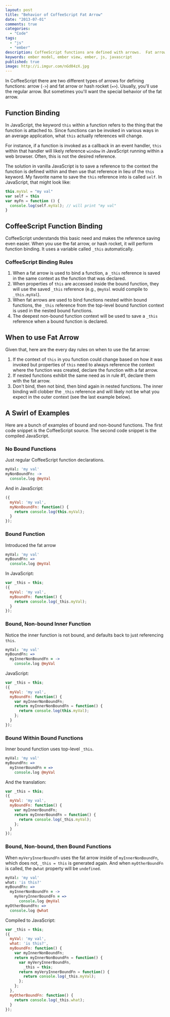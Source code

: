 ```yaml
---
layout: post
title: "Behavior of CoffeeScript Fat Arrow"
date: "2013-07-01"
comments: true
categories:
  - "Code"
tags:
  - "js"
  - "ember"
description: CoffeeScript functions are defined with arrows.  Fat arrow provides special function binding.
keywords: ember model, ember view, ember, js, javascript
published: true
image: http://i.imgur.com/nGd04zX.jpg
---
```


In CoffeeScript there are two different types of arrows for defining functions:  arrow (`->`) and fat arrow or hash rocket (`=>`).  Usually, you'll use the regular arrow.  But sometimes you'll want the special behavior of the fat arrow.

<!--more-->

## Function Binding

In JavaScript, the keyword `this` within a function refers to the thing that the function is attached to.  Since functions can be invoked in various ways in an average application, what `this` actually references will change.

For instance, if a function is invoked as a callback in an event handler, `this` within that handler will likely reference `window` in JavaScript running within a web browser.  Often, this is not the desired reference.

The solution in vanilla JavaScript is to save a reference to the context the function is defined within and then use that reference in lieu of the `this` keyword.  My favorite name to save the `this` reference into is called `self`.  In JavaScript, that might look like:

```javascript
this.myVal = "my val"
var self = this
var myFn = function () {
  console.log(self.myVal); // will print "my val"
}
```

## CoffeeScript Function Binding

CoffeeScript understands this basic need and makes the reference saving even easier.  When you use the fat arrow, or hash rocket, it will perform function binding.  It uses a variable called `_this` automatically.

### CoffeeScript Binding Rules

1. When a fat arrow is used to bind a function, a `_this` reference is saved in the same context as the function that was declared.
2. When properties of `this` are accessed inside the bound function, they will use the saved `_this` reference (e.g., `@myVal` would compile to `_this.myVal`).
3. When fat arrows are used to bind functions nested within bound functions, the `_this` reference from the top-level bound function context is used in the nested bound functions.
4. The deepest non-bound function context will be used to save a `_this` reference when a bound function is declared.

## When to use Fat Arrow

Given that, here are the every day rules on when to use the fat arrow:

1. If the context of `this` in you function could change based on how it was invoked but properties of `this` need to always reference the context where the function was created, declare the function with a fat arrow.
2. If nested functions exhibit the same need as in rule #1, declare them with the fat arrow.
3. Don't bind, then not bind, then bind again in nested functions.  The inner binding will clobber the `_this` reference and will likely not be what you expect in the outer context (see the last example below).

## A Swirl of Examples

Here are a bunch of examples of bound and non-bound functions.  The first code snippet is the CoffeeScript source.  The second code snippet is the compiled JavaScript.

### No Bound Functions

Just regular CoffeeScript function declarations.

```coffeescript
myVal: 'my val'
myNonBoundFn: ->
  console.log @myVal
```

And in JavaScript:

```javascript
({
  myVal: 'my val',
  myNonBoundFn: function() {
    return console.log(this.myVal);
  }
});
```

### Bound Function

Introduced the fat arrow

```coffeescript
myVal: 'my val'
myBoundFn: =>
  console.log @myVal
```

In JavaScript:

```javascript
var _this = this;
({
  myVal: 'my val',
  myBoundFn: function() {
    return console.log(_this.myVal);
  }
});
```

### Bound, Non-bound Inner Function

Notice the inner function is not bound, and defaults back to just referencing `this`.

```coffeescript
myVal: 'my val'
myBoundFn: =>
  myInnerNonBoundFn = ->
    console.log @myVal
```

JavaScript:

```javascript
var _this = this;
({
  myVal: 'my val',
  myBoundFn: function() {
    var myInnerNonBoundFn;
    return myInnerNonBoundFn = function() {
      return console.log(this.myVal);
    };
  }
});
```

### Bound Within Bound Functions

Inner bound function uses top-level `_this`.

```coffeescript
myVal: 'my val'
myBoundFn: =>
  myInnerBoundFn = =>
    console.log @myVal
```

And the translation:

```javascript
var _this = this;
({
  myVal: 'my val',
  myBoundFn: function() {
    var myInnerBoundFn;
    return myInnerBoundFn = function() {
      return console.log(_this.myVal);
    };
  }
});
```

### Bound, Non-bound, then Bound Functions

When `myVeryInnerBoundFn` uses the fat arrow inside of `myInnerNonBoundFn`, which does not, `_this = this` is generated again.  And when `myOtherBoundFn` is called, the `@what` property will be `undefined`.

```coffeescript
myVal: 'my val'
what: 'is this?'
myBoundFn: =>
  myInnerNonBoundFn = ->
    myVeryInnerBoundFn = =>
      console.log @myVal
myOtherBoundFn: =>
  console.log @what
```

Compiled to JavaScript:

```javascript
var _this = this;
({
  myVal: 'my val',
  what: 'is this?',
  myBoundFn: function() {
    var myInnerNonBoundFn;
    return myInnerNonBoundFn = function() {
      var myVeryInnerBoundFn,
        _this = this;
      return myVeryInnerBoundFn = function() {
        return console.log(_this.myVal);
      };
    };
  },
  myOtherBoundFn: function() {
    return console.log(_this.what);
  }
});
```
